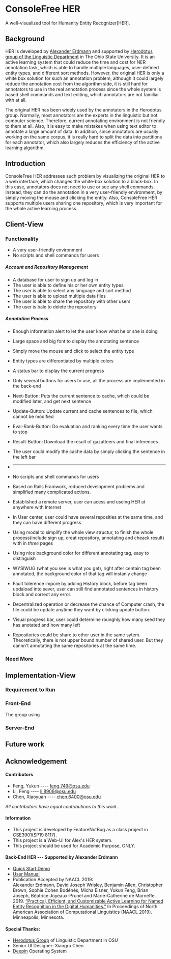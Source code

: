 # ConsoleFree HER
A well-visualized tool for Humanity Entity Recognizer[HER].


## Background
HER is developed by [Alexander Erdmann](ae1541@nyu.edu) and supported by [Herodotus group of the Linguistic Department](https://u.osu.edu/herodotos/) 
in The Ohio State University. It is an active learning system that could reduce the time and cost for NER annotation task, 
which is able to handle multiple languages, user-defined entity types, and different sort methods. 
However, the original HER is only a white box solution for such an annotation problem, although it could largely 
reduce the annotation cost from the algorithm side, it is still hard for annotators to use in the real annotation process 
since the whole system is based shell commands and text editing, which annotators are not familiar with at all.

The original HER has been widely used by the annotators in the Herodotus group. Normally, most annotators are the experts 
in the linguistic but not computer science. Therefore, current annotating environment is not friendly to them at all. Also, 
it is easy to make mistakes when using text editor to annotate a large amount of data. In addition, since annotators are 
usually working on the same corpus, it is really hard to split the data into partitions for each annotator, which also 
largely reduces the efficiency of the active learning algorithm.


## Introduction
ConsoleFree HER addresses such problem by visualizing the original HER to a web interface, which changes the 
white-box solution to a black-box. In this case, annotators does not need to use or see any shell commands. Instead, they
can do the annotation in a very user-friendly environment, by simply moving the mouse and clicking the entity. Also, 
ConsoleFree HER supports multiple users sharing one repository, which is very important for the whole active learning process. 

## Client-View
### Functionality

* A very user-friendly environment
* No scripts and shell commands for users
##### Account and Repository Management
* A database for user to sign up and log in
* The user is able to define his or her own entity types
* The user is able to select any language and sort method
* The user is able to upload multiple data files
* The user is able to share the repository with other users
* The user is bale to delete the repository

##### Annotation Process
* Enough information alert to let the user know what he or she is doing
* Large space and big font to display the annotating sentence
* Simply move the mouse and click to select the entity type
* Entity types are differentiated by multiple colors
* A status bar to display the current progress
* Only several buttons for users to use, all the process are implemented in the back-end
* Next-Button: Puts the current sentence to cache, which could be modified later, and get next sentence
* Update-Button: Update current and cache sentences to file, which cannot be modified
* Eval-Rank-Button: Do evaluation and ranking every time the user wants to stop
* Result-Button: Download the result of gazatteers and final inferences 
* The user could modify the cache data by simply clicking the sentence in the left bar
* -------

* No scripts and shell commands for users
* Based on Rails Framwork, reduced development problems and simplified many complicated actions. 
* Established a remote server, user can acess and useing HER at anywhere with Internet
* In User center, user could have several reposities at the same time, and they can have different progress
* Using modal to simplify the whole view structur, to finish the whole process(include sign up, creat repository, annotating and cheack result) with in *three* pages
* Using nice background color for different annotating tag, easy to distinguish
* WYSIWUG (what you see is what you get), right after centain tag been annotated, the background color of that tag will instanly change
* Fault tolerence impore by adding History block, before tag been updaload into sever, user can still find annotated sentences in history block and correct any error.
* Decentralized operation or decrease the chance of Computer crash, the file could be update anytime they want by clicking update button.
* Visual progress bar, user could determine rounghly how many seed they has anotated and how many left
* Repositories could be share to other user in the same sytem. Theoretically, there is not upper bound number of shared user. But they cannn't annotating the same  repositories at the same time.
### Need More

## Implementation-View

### Requirement to Run
### Front-End
The group using 
### Server-End
## Future work







## Acknowledgement
#### Contributors
* Feng, Yukun ---- [feng.749@osu.edu](feng.749@osu.edu)
* Li, Feng ---- [li.8906@osu.edu](li.8906@osu.edu)  
* Chen, Xiaoyuan ---- [chen.6400@osu.edu](chen.6400@osu.edu)

*All contributors have equal contributions to this work.*

#### Information
* This project is developed by FeatureNotBug as a class project in CSE3901(SP19 8117).
* This project is a Web-UI for Alex's HER system.  
* This project should be used for Academic Purpose, ONLY.  
#### Back-End HER --- Supported by Alexander Erdmann
* [Quick Start Demo](https://github.com/alexerdmann/HER)
* [User Manual](https://github.com/alexerdmann/HER/blob/master/Scripts/Docs/Manual.md)
* Publication Accepted by NAACL 2019:  
Alexander Erdmann, David Joseph Wrisley, Benjamin Allen, Christopher Brown, Sophie Cohen Bodénès, Micha Elsner, Yukun Feng, Brian Joseph, Béatrice Joyeaux-Prunel and Marie-Catherine de Marneffe. 2019. [“Practical, Efficient, and Customizable Active Learning for Named Entity Recognition in the Digital Humanities.”](https://github.com/alexerdmann/HER/blob/master/HER_NAACL2019_preprint.pdf) In Proceedings of North American Association of Computational Linguistics (NAACL 2019). Minneapolis, Minnesota.

#### Special Thanks:
* [Herodotus Group](https://u.osu.edu/herodotos/) of Linguistic Department in OSU
* Senior UI Designer: Xiangru Chen
* [Deepin](https://www.deepin.org/en/) Operating System